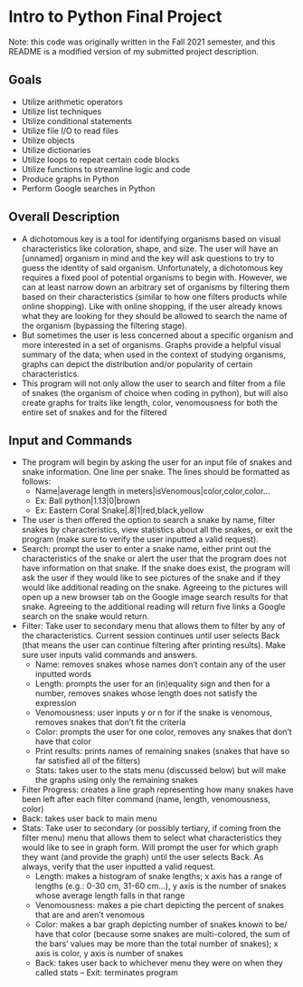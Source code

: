 # Intro to Python Final Project
Note: this code was originally written in the Fall 2021 semester, and this README is a modified version of my submitted project description.

## Goals
- Utilize arithmetic operators
- Utilize list techniques
- Utilize conditional statements
- Utilize file I/O to read files
- Utilize objects
- Utilize dictionaries
- Utilize loops to repeat certain code blocks
- Utilize functions to streamline logic and code
- Produce graphs in Python
- Perform Google searches in Python

## Overall Description
- A dichotomous key is a tool for identifying organisms based on visual characteristics
like coloration, shape, and size. The user will have an [unnamed] organism in mind 
and the key will ask questions to try to guess the identity of said organism. 
Unfortunately, a dichotomous key requires a fixed pool of potential organisms to begin 
with. However, we can at least narrow down an arbitrary set of organisms by filtering 
them based on their characteristics (similar to how one filters products while online 
shopping). Like with online shopping, if the user already knows what they are looking 
for they should be allowed to search the name of the organism (bypassing the filtering 
stage).
- But sometimes the user is less concerned about a specific organism and more 
interested in a set of organisms. Graphs provide a helpful visual summary of the data; 
when used in the context of studying organisms, graphs can depict the distribution 
and/or popularity of certain characteristics.
- This program will not only allow the user to search and filter from a file of snakes (the 
organism of choice when coding in python), but will also create graphs for traits like 
length, color, venomousness for both the entire set of snakes and for the filtered 

## Input and Commands
- The program will begin by asking the user for an input file of snakes and snake 
information. One line per snake. The lines should be formatted as follows:
  - Name|average length in meters|isVenomous|color,color,color…
  - Ex: Ball python|1.13|0|brown
  - Ex: Eastern Coral Snake|.8|1|red,black,yellow
- The user is then offered the option to search a snake by name, filter snakes by 
characteristics, view statistics about all the snakes, or exit the program (make sure to 
verify the user inputted a valid request).
- Search: prompt the user to enter a snake name, either print out the 
characteristics of the snake or alert the user that the program does not have 
information on that snake. If the snake does exist, the program will ask the 
user if they would like to see pictures of the snake and if they would like 
additional reading on the snake. Agreeing to the pictures will open up a 
new browser tab on the Google image search results for that snake. 
Agreeing to the additional reading will return five links a Google search 
on the snake would return.
- Filter: Take user to secondary menu that allows them to filter by any of the 
characteristics. Current session continues until user selects Back (that means 
the user can continue filtering after printing results). Make sure user inputs 
valid commands and answers.
  - Name: removes snakes whose names don’t contain any of the user 
inputted words
  - Length: prompts the user for an (in)equality sign and then for a number, 
removes snakes whose length does not satisfy the expression
  - Venomousness: user inputs y or n for if the snake is venomous, removes 
snakes that don’t fit the criteria
  - Color: prompts the user for one color, removes any snakes that don’t 
have that color
  - Print results: prints names of remaining snakes (snakes that have so far 
satisfied all of the filters)
  - Stats: takes user to the stats menu (discussed below) but will make the 
graphs using only the remaining snakes
 - Filter Progress: creates a line graph representing how many snakes 
have been left after each filter command (name, length, 
venomousness, color)
  - Back: takes user back to main menu
- Stats: Take user to secondary (or possibly tertiary, if coming from the filter 
menu) menu that allows them to select what characteristics they would like to 
see in graph form. Will prompt the user for which graph they want (and 
provide the graph) until the user selects Back. As always, verify that the user 
inputted a valid request.
  - Length: makes a histogram of snake lengths; x axis has a range of lengths 
(e.g.: 0-30 cm, 31-60 cm…), y axis is the number of snakes whose 
average length falls in that range
  - Venomousness: makes a pie chart depicting the percent of snakes that 
are and aren’t venomous
  - Color: makes a bar graph depicting number of snakes known to be/ have 
that color (because some snakes are multi-colored, the sum of the bars’ 
values may be more than the total number of snakes); x axis is color, y 
axis is number of snakes
  - Back: takes user back to whichever menu they were on when they called 
stats
– Exit: terminates program
